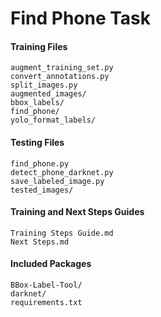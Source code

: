 # Find Phone Task
#### Training Files
```
augment_training_set.py
convert_annotations.py
split_images.py
augmented_images/
bbox_labels/
find_phone/
yolo_format_labels/
```

#### Testing Files
```
find_phone.py
detect_phone_darknet.py
save_labeled_image.py
tested_images/
```

#### Training and Next Steps Guides
```
Training Steps Guide.md
Next Steps.md
```

#### Included Packages
```
BBox-Label-Tool/
darknet/
requirements.txt
```
